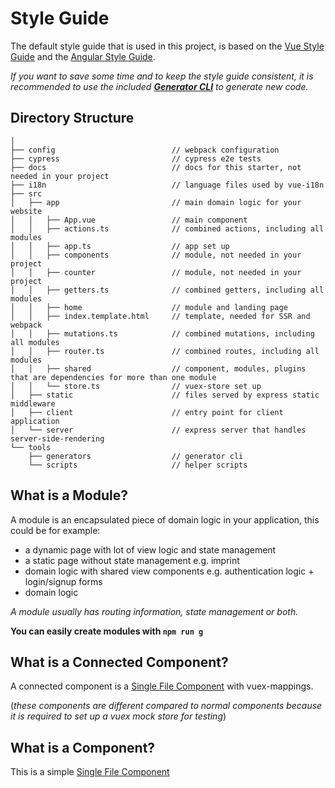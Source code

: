 # Style Guide

The default style guide that is used in this project, is based on the [Vue Style Guide](https://vuejs.org/v2/style-guide/) and the [Angular Style Guide](https://angular.io/guide/styleguide).

_If you want to save some time and to keep the style guide consistent, it is recommended to use the included **[Generator CLI](generator-cli.md)** to generate new code._

## Directory Structure

```
│
├── config                          // webpack configuration
├── cypress                         // cypress e2e tests
├── docs                            // docs for this starter, not needed in your project
├── i18n                            // language files used by vue-i18n
├── src
│   ├── app                         // main domain logic for your website
│   │   ├── App.vue                 // main component
│   │   ├── actions.ts              // combined actions, including all modules
│   │   ├── app.ts                  // app set up
│   │   ├── components              // module, not needed in your project
│   │   ├── counter                 // module, not needed in your project
│   │   ├── getters.ts              // combined getters, including all modules
│   │   ├── home                    // module and landing page
│   │   ├── index.template.html     // template, needed for SSR and webpack
│   │   ├── mutations.ts            // combined mutations, including all modules
│   │   ├── router.ts               // combined routes, including all modules
│   │   ├── shared                  // component, modules, plugins that are dependencies for more than one module
│   │   └── store.ts                // vuex-store set up
│   ├── static                      // files served by express static middleware
│   ├── client                      // entry point for client application
│   └── server                      // express server that handles server-side-rendering
└── tools
    ├── generators                  // generator cli
    └── scripts                     // helper scripts

```

## What is a Module?

A module is an encapsulated piece of domain logic in your application, this could be for example:

- a dynamic page with lot of view logic and state management
- a static page without state management e.g. imprint
- domain logic with shared view components e.g. authentication logic + login/signup forms
- domain logic

_A module usually has routing information,  state management or both._

**You can easily create modules with `npm run g`**

## What is a Connected Component?

A connected component is a [Single File Component](https://vuejs.org/v2/guide/single-file-components.html) with vuex-mappings.

(_these components are different compared to normal components because it is required to set up a vuex mock store for testing_)

## What is a Component?

This is a simple [Single File Component](https://vuejs.org/v2/guide/single-file-components.html)
